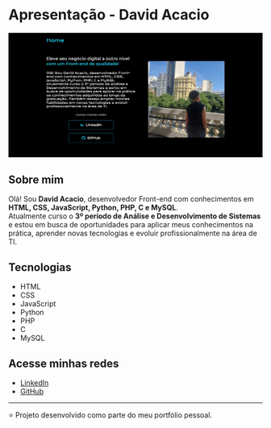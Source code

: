 # Apresentação - David Acacio

<img src="site.png" alt="Foto do site">

## Sobre mim
Olá! Sou **David Acacio**, desenvolvedor Front-end com conhecimentos em **HTML, CSS, JavaScript, Python, PHP, C e MySQL**.  
Atualmente curso o **3º período de Análise e Desenvolvimento de Sistemas** e estou em busca de oportunidades para aplicar meus conhecimentos na prática, aprender novas tecnologias e evoluir profissionalmente na área de TI.  

## Tecnologias
- HTML  
- CSS  
- JavaScript  
- Python  
- PHP  
- C  
- MySQL  

## Acesse minhas redes
- [LinkedIn](https://www.linkedin.com/in/david-acacio-420177266/)  
- [GitHub](https://github.com/DavidAcacio)  

---

⭐ Projeto desenvolvido como parte do meu portfólio pessoal.

